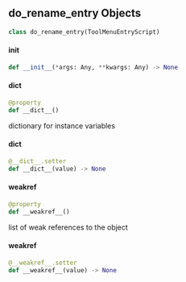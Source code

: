 ## do_rename_entry Objects

```python
class do_rename_entry(ToolMenuEntryScript)
```

<a id="unreal.do_rename_entry.__init__"></a>

#### __init__

```python
def __init__(*args: Any, **kwargs: Any) -> None
```

<a id="unreal.do_rename_entry.__dict__"></a>

#### __dict__

```python
@property
def __dict__()
```

dictionary for instance variables

<a id="unreal.do_rename_entry.__dict__"></a>

#### __dict__

```python
@__dict__.setter
def __dict__(value) -> None
```

<a id="unreal.do_rename_entry.__weakref__"></a>

#### __weakref__

```python
@property
def __weakref__()
```

list of weak references to the object

<a id="unreal.do_rename_entry.__weakref__"></a>

#### __weakref__

```python
@__weakref__.setter
def __weakref__(value) -> None
```

<a id="unreal.set_bone_reference_pose"></a>